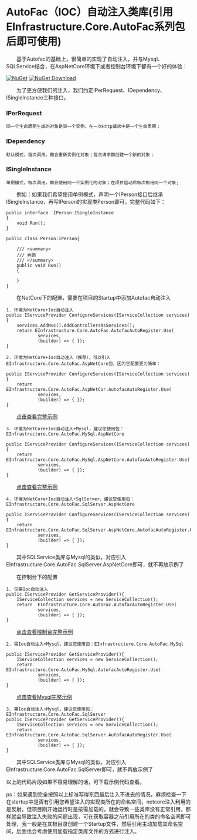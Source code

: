 # AutoFac（IOC）自动注入类库(引用EInfrastructure.Core.AutoFac系列包后即可使用)

&emsp;&emsp;基于Autofac的基础上，很简单的实现了自动注入，并与Mysql、SQLService结合，在AspNetCore环境下或者控制台环境下都有一个好的体验：

[![NuGet](https://img.shields.io/nuget/v/EInfrastructure.Core.AutoFac.svg?style=flat-square)](https://www.nuget.org/packages/EInfrastructure.Core.AutoFac)
[![NuGet Download](https://img.shields.io/nuget/dt/EInfrastructure.Core.AutoFac.svg?style=flat-square)](https://www.nuget.org/packages/EInfrastructure.Core.AutoFac)


&emsp;&emsp;为了更方便我们的注入，我们约定IPerRequest、IDependency、ISingleInstance三种接口。

### IPerRequest 

    同一个生命周期生成的对象是同一个实例，在一次Http请求中是一个生命周期；

### IDependency

    默认模式，每次调用，都会重新实例化对象；每次请求都创建一个新的对象；

### ISingleInstance 

    单例模式，每次调用，都会使用同一个实例化的对象；在项目启动后每次都用同一个对象;


&emsp;&emsp;例如：如果我们希望使用单例模式，声明一个IPerson接口后继承ISingleInstance，再写IPerson的实现类Person即可，完整代码如下：

    public interface  IPerson:ISingleInstance
    {
        void Run();
    }

    public class Person:IPerson{

        /// <summary>
        /// 奔跑
        /// </summary>
        public void Run()
        {

        }
    }

&emsp;&emsp;在NetCore下的配置，需要在项目的Startup中添加Autofac自动注入

    1. 环境为NetCore+Ioc自动注入
    public IServiceProvider ConfigureServices(IServiceCollection services)
    {
        services.AddMvc().AddControllersAsServices();
        return EInfrastructure.Core.AutoFac.AutofacAutoRegister.Use(
                services,
                (builder) => { });
    }

    2. 环境为NetCore+Ioc自动注入（推荐），可以引入EInfrastructure.Core.AutoFac.AspNetCore包，因为它配置更为简单：

    public IServiceProvider ConfigureServices(IServiceCollection services)
    {
        return EInfrastructure.Core.AutoFac.AspNetCor.AutofacAutoRegister.Use(
                services,
                (builder) => { });
    }
&emsp;&emsp;<a href ="https://github.com/zhenlei520/System.Extension.Core.Demo/tree/master/Autofac/Autofac.AspNetCore" target="_blank">点击查看完整示例</a> 

    3. 环境为NetCore+Ioc自动注入+Mysql，建议您使用包：EInfrastructure.Core.AutoFac.MySql.AspNetCore

    public IServiceProvider ConfigureServices(IServiceCollection services)
    {
        return EInfrastructure.Core.AutoFac.MySql.AspNetCore.AutofacAutoRegister.Use(
                services,
                (builder) => { });
    }
&emsp;&emsp;<a href ="https://github.com/zhenlei520/System.Extension.Core.Demo/tree/master/Autofac/Autofac.AspNetCore.MySql" target="_blank">点击查看完整示例</a> 

    4. 环境为NetCore+Ioc自动注入+SqlServer，建议您使用包：EInfrastructure.Core.AutoFac.SqlServer.AspNetCore

    public IServiceProvider ConfigureServices(IServiceCollection services)
    {
        return EInfrastructure.Core.AutoFac.SqlServer.AspNetCore.AutofacAutoRegister.Use(
                services,
                (builder) => { });
    }
    
&emsp;&emsp;其中SQLService类库与Mysql的类似，对应引入EInfrastructure.Core.AutoFac.SqlServer.AspNetCore即可，就不再放示例了

&emsp;&emsp;在控制台下的配置


    1. 仅需Ioc自动注入
    public IServiceProvider GetServiceProvider(){
        IServiceCollection services = new ServiceCollection();
        return  EInfrastructure.Core.AutoFac.AutofacAutoRegister.Use(
                services,
                (builder) => { });
    }

&emsp;&emsp;<a href ="https://github.com/zhenlei520/System.Extension.Core.Demo/tree/master/Autofac/Autofac.Demo" target="_blank">点击查看控制台完整示例</a>    

    2. 需Ioc自动注入+Mysql，建议您使用包：EInfrastructure.Core.AutoFac.MySql

    public IServiceProvider GetServiceProvider(){
        IServiceCollection services = new ServiceCollection();
        return  EInfrastructure.Core.AutoFac.MySql.AutofacAutoRegister.Use(
                services,
                (builder) => { });
    }
&emsp;&emsp;<a href ="https://github.com/zhenlei520/System.Extension.Core.Demo/tree/master/Autofac/Autofac.MySql" target="_blank">点击查看Mysql完整示例</a>    

    3. 需Ioc自动注入+Mysql，建议您使用包：EInfrastructure.Core.AutoFac.SqlServer
    public IServiceProvider GetServiceProvider(){
        IServiceCollection services = new ServiceCollection();
        return  EInfrastructure.Core.AutoFac.SqlServer.AutofacAutoRegister.Use(
                services,
                (builder) => { });
    }
&emsp;&emsp;其中SQLService类库与Mysql的类似，对应引入EInfrastructure.Core.AutoFac.SqlServer即可，就不再放示例了

以上的代码片段如果不容易理解的话，可下载示例代码查看。

ps：如果遇到完全按照以上标准写得东西最后注入不进去的情况，麻烦检查一下在startup中是否有引用您希望注入的实现类所在的命名空间，netcore注入利用的是反射，但项目刚开始运行时是按需加载的，就会导致一些类库没有正常引用，那样就会导致注入失败的问题出现，可在获取容器之前引用所在的类的命名空间即可处理，我一般是在其根目录创建一个Startup文件，然后引用主动加载其命名空间，后面也会考虑使用加载指定类库文件的方式进行注入。